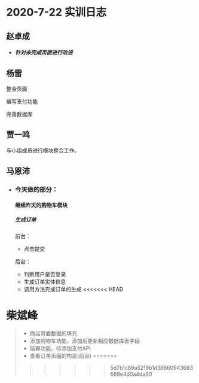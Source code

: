 # 2020-7-22 实训日志

## 赵卓成

- ##### 针对未完成页面进行改进




## 杨雷

整合页面

编写支付功能

完善数据库



## 贾一鸣

与小组成员进行模块整合工作。



## 马恩沛

- ### 今天做的部分：

  #### 继续昨天的购物车模块

  ##### 生成订单

  前台：

  - 点击提交

  后台：

  - 判断用户是否登录
  - 生成订单实体信息
  - 调用方法完成订单的生成
<<<<<<< HEAD

# 柴斌峰

> * 商店页面数据的填充
> * 添加购物车功能，添加后更新相应数据库表字段
> * 结算功能，待添加支付API
> * 查看订单页面的构造(前台)
=======
>>>>>>> 5d7b1c89a5219b1d38860943683688e4d0a4da90
